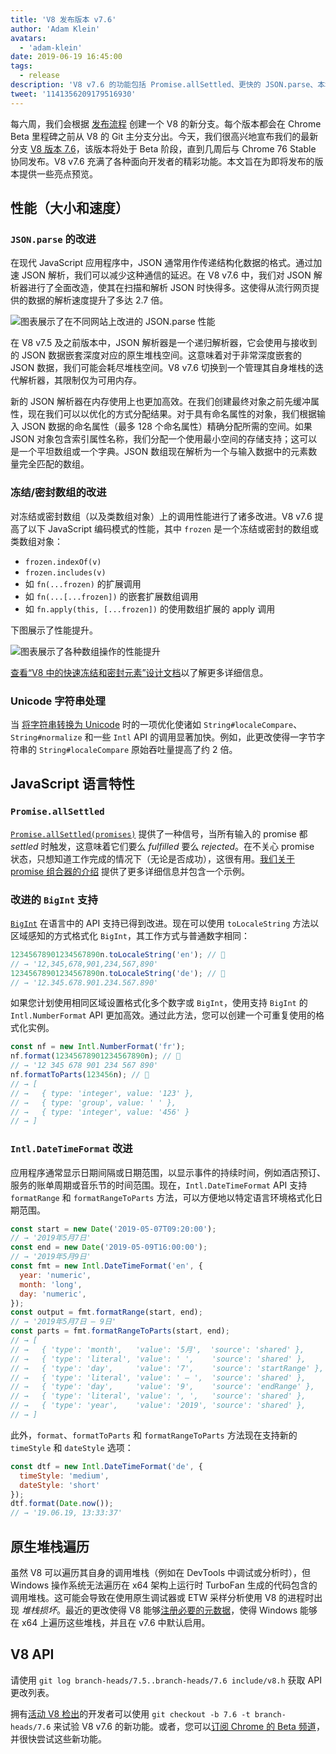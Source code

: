 ```yaml
---
title: 'V8 发布版本 v7.6'
author: 'Adam Klein'
avatars:
  - 'adam-klein'
date: 2019-06-19 16:45:00
tags:
  - release
description: 'V8 v7.6 的功能包括 Promise.allSettled、更快的 JSON.parse、本地化的 BigInts、更快的冻结/密封数组等等！'
tweet: '1141356209179516930'
---
```

每六周，我们会根据 [发布流程](/docs/release-process) 创建一个 V8 的新分支。每个版本都会在 Chrome Beta 里程碑之前从 V8 的 Git 主分支分出。今天，我们很高兴地宣布我们的最新分支 [V8 版本 7.6](https://chromium.googlesource.com/v8/v8.git/+log/branch-heads/7.6)，该版本将处于 Beta 阶段，直到几周后与 Chrome 76 Stable 协同发布。V8 v7.6 充满了各种面向开发者的精彩功能。本文旨在为即将发布的版本提供一些亮点预览。

<!--truncate-->
## 性能（大小和速度）

### `JSON.parse` 的改进

在现代 JavaScript 应用程序中，JSON 通常用作传递结构化数据的格式。通过加速 JSON 解析，我们可以减少这种通信的延迟。在 V8 v7.6 中，我们对 JSON 解析器进行了全面改造，使其在扫描和解析 JSON 时快得多。这使得从流行网页提供的数据的解析速度提升了多达 2.7 倍。

![图表展示了在不同网站上改进的 `JSON.parse` 性能](/_img/v8-release-76/json-parsing.svg)

在 V8 v7.5 及之前版本中，JSON 解析器是一个递归解析器，它会使用与接收到的 JSON 数据嵌套深度对应的原生堆栈空间。这意味着对于非常深度嵌套的 JSON 数据，我们可能会耗尽堆栈空间。V8 v7.6 切换到一个管理其自身堆栈的迭代解析器，其限制仅为可用内存。

新的 JSON 解析器在内存使用上也更加高效。在我们创建最终对象之前先缓冲属性，现在我们可以以优化的方式分配结果。对于具有命名属性的对象，我们根据输入 JSON 数据的命名属性（最多 128 个命名属性）精确分配所需的空间。如果 JSON 对象包含索引属性名称，我们分配一个使用最小空间的存储支持；这可以是一个平坦数组或一个字典。JSON 数组现在解析为一个与输入数据中的元素数量完全匹配的数组。

### 冻结/密封数组的改进

对冻结或密封数组（以及类数组对象）上的调用性能进行了诸多改进。V8 v7.6 提高了以下 JavaScript 编码模式的性能，其中 `frozen` 是一个冻结或密封的数组或类数组对象：

- `frozen.indexOf(v)`
- `frozen.includes(v)`
- 如 `fn(...frozen)` 的扩展调用
- 如 `fn(...[...frozen])` 的嵌套扩展数组调用
- 如 `fn.apply(this, [...frozen])` 的使用数组扩展的 apply 调用

下图展示了性能提升。

![图表展示了各种数组操作的性能提升](/_img/v8-release-76/frozen-sealed-elements.svg)

[查看“V8 中的快速冻结和密封元素”设计文档](https://bit.ly/fast-frozen-sealed-elements-in-v8)以了解更多详细信息。

### Unicode 字符串处理

当 [将字符串转换为 Unicode](https://chromium.googlesource.com/v8/v8/+/734c1456d942a03d79aab4b3b0e57afbc803ceea) 时的一项优化使诸如 `String#localeCompare`、`String#normalize` 和一些 `Intl` API 的调用显著加快。例如，此更改使得一字节字符串的 `String#localeCompare` 原始吞吐量提高了约 2 倍。

## JavaScript 语言特性

### `Promise.allSettled`

[`Promise.allSettled(promises)`](/features/promise-combinators#promise.allsettled) 提供了一种信号，当所有输入的 promise 都 _settled_ 时触发，这意味着它们要么 _fulfilled_ 要么 _rejected_。在不关心 promise 状态，只想知道工作完成的情况下（无论是否成功），这很有用。[我们关于 promise 组合器的介绍](/features/promise-combinators) 提供了更多详细信息并包含一个示例。

### 改进的 `BigInt` 支持

[`BigInt`](/features/bigint) 在语言中的 API 支持已得到改进。现在可以使用 `toLocaleString` 方法以区域感知的方式格式化 `BigInt`，其工作方式与普通数字相同：

```js
12345678901234567890n.toLocaleString('en'); // 🐌
// → '12,345,678,901,234,567,890'
12345678901234567890n.toLocaleString('de'); // 🐌
// → '12.345.678.901.234.567.890'
```

如果您计划使用相同区域设置格式化多个数字或 `BigInt`，使用支持 `BigInt` 的 `Intl.NumberFormat` API 更加高效。通过此方法，您可以创建一个可重复使用的格式化实例。

```js
const nf = new Intl.NumberFormat('fr');
nf.format(12345678901234567890n); // 🚀
// → '12 345 678 901 234 567 890'
nf.formatToParts(123456n); // 🚀
// → [
// →   { type: 'integer', value: '123' },
// →   { type: 'group', value: ' ' },
// →   { type: 'integer', value: '456' }
// → ]
```

### `Intl.DateTimeFormat` 改进

应用程序通常显示日期间隔或日期范围，以显示事件的持续时间，例如酒店预订、服务的账单周期或音乐节的时间范围。现在，`Intl.DateTimeFormat` API 支持 `formatRange` 和 `formatRangeToParts` 方法，可以方便地以特定语言环境格式化日期范围。

```js
const start = new Date('2019-05-07T09:20:00');
// → '2019年5月7日'
const end = new Date('2019-05-09T16:00:00');
// → '2019年5月9日'
const fmt = new Intl.DateTimeFormat('en', {
  year: 'numeric',
  month: 'long',
  day: 'numeric',
});
const output = fmt.formatRange(start, end);
// → '2019年5月7日 – 9日'
const parts = fmt.formatRangeToParts(start, end);
// → [
// →   { 'type': 'month',   'value': '5月',  'source': 'shared' },
// →   { 'type': 'literal', 'value': ' ',    'source': 'shared' },
// →   { 'type': 'day',     'value': '7',    'source': 'startRange' },
// →   { 'type': 'literal', 'value': ' – ',  'source': 'shared' },
// →   { 'type': 'day',     'value': '9',    'source': 'endRange' },
// →   { 'type': 'literal', 'value': ', ',   'source': 'shared' },
// →   { 'type': 'year',    'value': '2019', 'source': 'shared' },
// → ]
```

此外，`format`、`formatToParts` 和 `formatRangeToParts` 方法现在支持新的 `timeStyle` 和 `dateStyle` 选项：

```js
const dtf = new Intl.DateTimeFormat('de', {
  timeStyle: 'medium',
  dateStyle: 'short'
});
dtf.format(Date.now());
// → '19.06.19, 13:33:37'
```

## 原生堆栈遍历

虽然 V8 可以遍历其自身的调用堆栈（例如在 DevTools 中调试或分析时），但 Windows 操作系统无法遍历在 x64 架构上运行时 TurboFan 生成的代码包含的调用堆栈。这可能会导致在使用原生调试器或 ETW 采样分析使用 V8 的进程时出现 _堆栈损坏_。最近的更改使得 V8 能够[注册必要的元数据](https://chromium.googlesource.com/v8/v8/+/3cda21de77d098a612eadf44d504b188a599c5f0)，使得 Windows 能够在 x64 上遍历这些堆栈，并且在 v7.6 中默认启用。

## V8 API

请使用 `git log branch-heads/7.5..branch-heads/7.6 include/v8.h` 获取 API 更改列表。

拥有[活动 V8 检出](/docs/source-code#using-git)的开发者可以使用 `git checkout -b 7.6 -t branch-heads/7.6` 来试验 V8 v7.6 的新功能。或者，您可以[订阅 Chrome 的 Beta 频道](https://www.google.com/chrome/browser/beta.html)，并很快尝试这些新功能。

